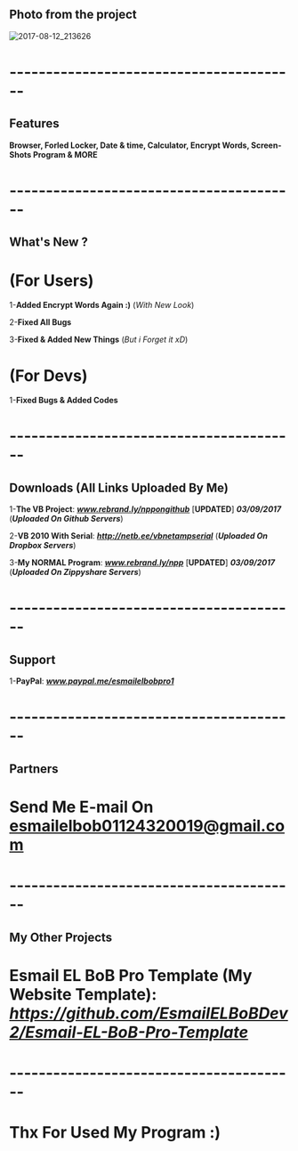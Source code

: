 ## Photo from the project
![2017-08-12_213626](https://user-images.githubusercontent.com/28893833/29243720-69a00c08-7fa6-11e7-8575-9d5bbfadd07d.png)
# ----------------------------------------
## Features 

**Browser, Forled Locker, Date & time, Calculator, Encrypt Words, Screen-Shots Program & MORE**
# ----------------------------------------
## What's New ?

# (For Users)

1-**Added Encrypt Words Again :)** (*With New Look*)

2-**Fixed All Bugs**

3-**Fixed & Added New Things** (*But i Forget it xD*)

# (For Devs)

1-**Fixed Bugs & Added Codes**
# ----------------------------------------
## Downloads (All Links Uploaded By Me)

1-**The VB Project**: ***www.rebrand.ly/nppongithub*** [**UPDATED**] ***03/09/2017*** (***Uploaded On Github Servers***)

2-**VB 2010 With Serial**:  ***http://netb.ee/vbnetampserial*** (***Uploaded On Dropbox Servers***)

3-**My NORMAL Program**:  ***www.rebrand.ly/npp*** [**UPDATED**] ***03/09/2017*** (***Uploaded On Zippyshare Servers***)
# ----------------------------------------
## Support

1-**PayPal**: ***www.paypal.me/esmailelbobpro1***

# ----------------------------------------
## Partners

# Send Me E-mail On  **esmailelbob01124320019@gmail.com**
# ----------------------------------------
## My Other Projects

# Esmail EL BoB Pro Template (My Website Template): ***https://github.com/EsmailELBoBDev2/Esmail-EL-BoB-Pro-Template***
# ----------------------------------------

# Thx For Used My Program :)
